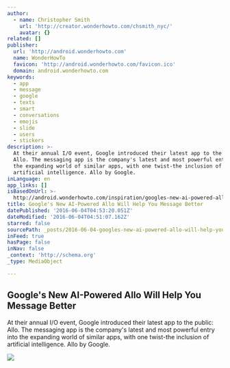 ```yaml
---
author:
  - name: Christopher Smith
    url: 'http://creator.wonderhowto.com/chsmith_nyc/'
    avatar: {}
related: []
publisher:
  url: 'http://android.wonderhowto.com'
  name: WonderHowTo
  favicon: 'http://android.wonderhowto.com/favicon.ico'
  domain: android.wonderhowto.com
keywords:
  - app
  - message
  - google
  - texts
  - smart
  - conversations
  - emojis
  - slide
  - users
  - stickers
description: >-
  At their annual I/O event, Google introduced their latest app to the public:
  Allo. The messaging app is the company's latest and most powerful entry into
  the expanding world of similar apps, with one twist-the inclusion of
  artificial intelligence. Allo by Google.
inLanguage: en
app_links: []
isBasedOnUrl: >-
  http://android.wonderhowto.com/inspiration/googles-new-ai-powered-allo-will-help-you-message-better-0171189/
title: Google's New AI-Powered Allo Will Help You Message Better
datePublished: '2016-06-04T04:53:20.051Z'
dateModified: '2016-06-04T04:51:07.162Z'
starred: false
sourcePath: _posts/2016-06-04-googles-new-ai-powered-allo-will-help-you-message-better.md
inFeed: true
hasPage: false
inNav: false
_context: 'http://schema.org'
_type: MediaObject

---
```

<article style=""><h1>Google's New AI-Powered Allo Will Help You Message Better</h1><p>At their annual I/O event, Google introduced their latest app to the public: Allo. The messaging app is the company's latest and most powerful entry into the expanding world of similar apps, with one twist-the inclusion of artificial intelligence. Allo by Google.</p><img src="http://img.wonderhowto.com/img/77/54/63599171019636/0/googles-new-ai-powered-allo-will-help-you-message-better.1280x600.jpg" /></article>